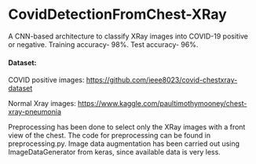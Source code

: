# CovidDetectionFromChest-XRay

A CNN-based architecture to classify XRay images into COVID-19 positive or negative. Training accuracy- 98%. Test accuracy- 96%.
#### Dataset:
COVID positive images: https://github.com/ieee8023/covid-chestxray-dataset

Normal Xray images: https://www.kaggle.com/paultimothymooney/chest-xray-pneumonia

Preprocessing has been done to select only the XRay images with a front view of the chest. The code for preprocessing can be found in preprocessing.py. Image data augmentation has been carried out using ImageDataGenerator from keras, since available data is very less.
